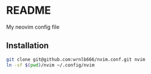 # README
My neovim config file

## Installation
```sh
git clone git@github.com:wrnlb666/nvim.conf.git nvim
ln -sf $(pwd)/nvim ~/.config/nvim
```
